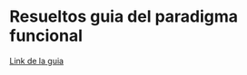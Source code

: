 # Resueltos guia del paradigma funcional
[Link de la guia](https://docs.google.com/document/d/1S0pPSt_lYSTHVo6zqYQsEBrmuVA1OzjkYBF0AYYIlNI/edit?tab=t.0)
